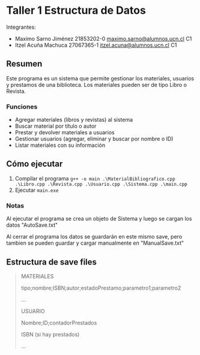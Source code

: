 # Taller 1 Estructura de Datos
Integrantes: 
* Maximo Sarno Jiménez  21853202-0  maximo.sarno@alumnos.ucn.cl  C1
* Itzel Acuña Machuca   27067365-1  itzel.acuna@alumnos.ucn.cl   C1

## Resumen

Este programa es un sistema que permite gestionar los materiales, usuarios y prestamos de una biblioteca. Los materiales pueden ser de tipo Libro o Revista.

### Funciones

* Agregar materiales (libros y revistas) al sistema
* Buscar material por título o autor
* Prestar y devolver materiales a usuarios
* Gestionar usuarios (agregar, eliminar y buscar por nombre o ID)
* Listar materiales con su información

## Cómo ejecutar

1. Compilar el programa ```g++ -o main .\MaterialBibliografico.cpp .\Libro.cpp .\Revista.cpp .\Usuario.cpp .\Sistema.cpp .\main.cpp```
2. Ejecutar `main.exe`


### Notas
Al ejecutar el programa se crea un objeto de Sistema y luego se cargan los datos "AutoSave.txt"

Al cerrar el programa los datos se guardarán en este mismo save, pero tambien se pueden guardar y cargar manualmente en "ManualSave.txt"

## Estructura de save files
<blockquote>
MATERIALES

tipo;nombre;ISBN;autor;estadoPrestamo;parametro1;parametro2

...

USUARIO

Nombre;ID;contadorPrestados

ISBN (si hay prestados)

...
</blockquote>
